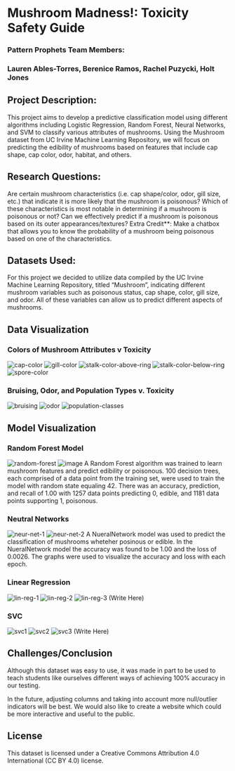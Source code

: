# Mushroom Madness!: Toxicity Safety Guide 
### Pattern Prophets Team Members: 
### Lauren Ables-Torres, Berenice Ramos, Rachel Puzycki, Holt Jones

## Project Description: 
This project aims to develop a predictive classification model using different algorithms including Logistic Regression, Random Forest, Neural Networks, and SVM to classify various attributes of mushrooms. Using the Mushroom dataset from UC Irvine Machine Learning Repository, we will focus on predicting the edibility of mushrooms based on features that include cap shape, cap color, odor, habitat, and others.

## Research Questions:
Are certain mushroom characteristics (i.e. cap shape/color, odor, gill size, etc.) that indicate it is more likely that the mushroom is poisonous? 
Which of these characteristics is most notable in determining if a mushroom is poisonous or not?
Can we effectively predict if a mushroom is poisonous based on its outer appearances/textures?
Extra Credit**: Make a chatbox that allows you to know the probability of a mushroom being poisonous based on one of the characteristics.

## Datasets Used: 
For this project we decided to utilize data compiled by the UC Irvine Machine Learning Repository, titled “Mushroom”, indicating different mushroom variables such as poisonous status, cap shape, color, gill size, and odor. All of these variables can allow us to predict different aspects of mushrooms.

## Data Visualization
### Colors of Mushroom Attributes v Toxicity
![cap-color](Images/cap-color.jpg)
![gill-color](Images/gill-color.jpg)
![stalk-color-above-ring](Images/stalk-color-above-ring.jpg)
![stalk-color-below-ring](Images/stalk-color-below-ring.jpg)
![spore-color](Images/spore-color.jpg)

### Bruising, Odor, and Population Types v. Toxicity
![bruising](Images/bruising.jpg)
![odor](Images/odor.jpg)
![population-classes](Images/population-classes.jpg)

## Model Visualization
### Random Forest Model
![random-forest](Images/random-forest.jpg)
![image](https://github.com/rachelpaczki/Mushroom-Madness/assets/152629824/2a28f4fe-ef2b-413f-b0bc-d4df83c9b6b4)
A Random Forest algorithm was trained to learn mushroom features and predict edibility or poisonous. 100 decision trees, each comprised of a data point from the training set, were used to train the model with random state equaling 42. There was an accuracy, prediction, and recall of 1.00 with 1257 data points predicting 0, edible, and 1181 data points supporting 1, poisonous. 

### Neutral Networks
![neur-net-1](Images/neutal-networks-1.jpg)
![neur-net-2](Images/neural-networks-2.jpg)
A NueralNetwork model was used to predict the classification of mushrooms wheteher posinous or edible. In the NueralNetwork model the accuracy was found to be 1.00 and the loss of 0.0026. The graphs were used to visualize the accuracy and loss with each epoch.

### Linear Regression
![lin-reg-1](Images/linear-regress-1.jpg)
![lin-reg-2](Images/linear-regress-2.jpg)
![lin-reg-3](Images/linear-regress-3.jpg)
(Write Here)

### SVC
![svc1](Images/svc1.jpg)
![svc2](Images/svc2.jpg)
![svc3](Images/svc3.jpg)
(Write Here)

## Challenges/Conclusion
Although this dataset was easy to use, it was made in part to be used to teach students like ourselves different ways of achieving 100% accuracy in our testing. 

In the future, adjusting columns and taking into account more null/outlier indicators will be best. We would also like to create a website which could be more interactive and useful to the public.

License
------------------------
This dataset is licensed under a Creative Commons Attribution 4.0 International (CC BY 4.0) license.
